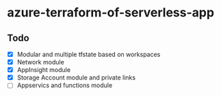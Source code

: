 # azure-terraform-of-serverless-app

## Todo
- [x] Modular and multiple tfstate based on workspaces
- [x] Network module
- [x] AppInsight module
- [x] Storage Account module and private links
- [ ] Appservics and functions module
